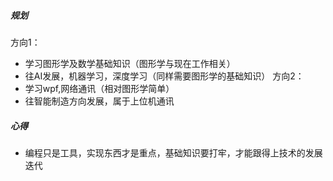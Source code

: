 ##### 规划
方向1：
* 学习图形学及数学基础知识（图形学与现在工作相关）
* 往AI发展，机器学习，深度学习（同样需要图形学的基础知识）
方向2：
* 学习wpf,网络通讯（相对图形学简单）
* 往智能制造方向发展，属于上位机通讯
##### 心得
* 编程只是工具，实现东西才是重点，基础知识要打牢，才能跟得上技术的发展迭代
